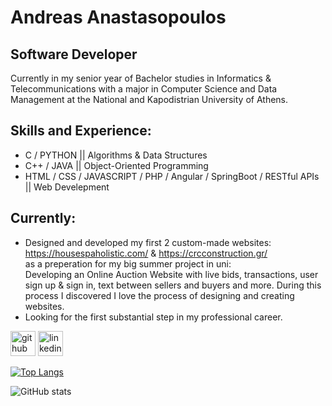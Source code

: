 #  Andreas Anastasopoulos
## Software Developer
Currently in my senior year of Bachelor studies in Informatics & Telecommunications with a major in Computer Science and Data Management at the National and Kapodistrian University of Athens.

## Skills and Experience:
* C / PYTHON || Algorithms & Data Structures
* C++ / JAVA || Object-Oriented Programming
* HTML / CSS / JAVASCRIPT / PHP / Angular / SpringBoot / RESTful APIs || Web Develepment

## Currently:
- Designed and developed my first 2 custom-made websites: https://housespaholistic.com/ & https://crcconstruction.gr/ <br> as a preperation for my big summer project in uni: <br> Developing an Online Auction Website with live bids, transactions, user sign up & sign in, text between sellers and buyers and more. During this process I discovered I love the process of designing and creating websites.
- Looking for the first substantial step in my professional career.


[<img src='https://cdn.jsdelivr.net/npm/simple-icons@3.0.1/icons/github.svg' alt='github' height='40'>](https://github.com/AndreasAnastasopoulos)  [<img src='https://cdn.jsdelivr.net/npm/simple-icons@3.0.1/icons/linkedin.svg' alt='linkedin' height='40'>](https://www.linkedin.com/in/andreas-anastasopoulos-9904a0244/)  

[![Top Langs](https://github-readme-stats.vercel.app/api/top-langs/?username=AndreasAnastasopoulos)](https://github.com/anuraghazra/github-readme-stats)

![GitHub stats](https://github-readme-stats.vercel.app/api?username=AndreasAnastasopoulos&show_icons=true)  

